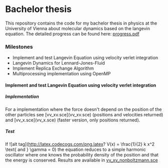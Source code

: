 # Bachelor thesis

This repository contains the code for my bachelor thesis in physics at the University of Vienna about molecular dynamics based on the langevin equation. The detailed progress can be found here: [progress.pdf](progress.pdf)

<h3>Milestones</h3>

<ul>
<li>Implement and test Langevin Equation using velocity verlet integration</li>
<li>Langevin Dynamics for Lennard-Jones-Fluid</li>
<li>Implement Replica Exchange Algorithm </li>
<li>Multiprocessing implementation using OpenMP</li>
</ul>

<h4>Implement and test Langevin Equation using velocity verlet integration</h4>

<h5>Implementation</h5>
For a implementation where the force doesn't depend on the position of the other particles see [vv_xv.sce](vv_xv.sce) (positions and velocities returned) and [vv_x.sce](vv_x.sce) (faster version, only positions returned).

<h5>Test</h5>

If ![alt tag](http://latex.codecogs.com/png.latex? V(x) = \\frac{1}{2} k x^2 \\text{ and } \\gamma = 0) the equation reduces to a simple harmonic oscillator where one knows the probability density of the position and that the energy is conserved. Results are available in [vv_xv_nonboltzmann.sce](vv_xv_nonboltzmann.sce)
